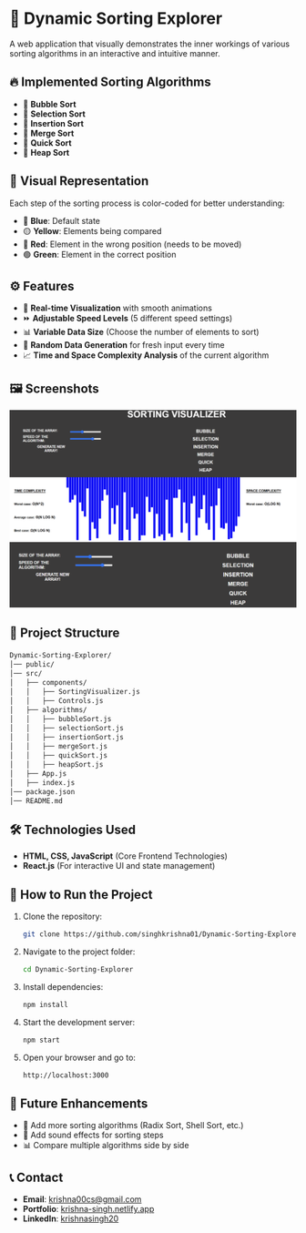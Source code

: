 # 🚀 Dynamic Sorting Explorer

A web application that visually demonstrates the inner workings of various sorting algorithms in an interactive and intuitive manner.

## 🔥 Implemented Sorting Algorithms
- 🔹 **Bubble Sort**
- 🔹 **Selection Sort**
- 🔹 **Insertion Sort**
- 🔹 **Merge Sort**
- 🔹 **Quick Sort**
- 🔹 **Heap Sort**

## 🎨 Visual Representation
Each step of the sorting process is color-coded for better understanding:
- 🔵 **Blue**: Default state
- 🟡 **Yellow**: Elements being compared
- 🔴 **Red**: Element in the wrong position (needs to be moved)
- 🟢 **Green**: Element in the correct position

## ⚙️ Features
- 🎥 **Real-time Visualization** with smooth animations
- ⏩ **Adjustable Speed Levels** (5 different speed settings)
- 📊 **Variable Data Size** (Choose the number of elements to sort)
- 🔄 **Random Data Generation** for fresh input every time
- 📈 **Time and Space Complexity Analysis** of the current algorithm

## 🖼️ Screenshots
![Sorting Visualization](assets\srt.png)
![Algorithm Selection](assets\image.png)

## 📂 Project Structure
```
Dynamic-Sorting-Explorer/
│── public/
│── src/
│   ├── components/
│   │   ├── SortingVisualizer.js
│   │   ├── Controls.js
│   ├── algorithms/
│   │   ├── bubbleSort.js
│   │   ├── selectionSort.js
│   │   ├── insertionSort.js
│   │   ├── mergeSort.js
│   │   ├── quickSort.js
│   │   ├── heapSort.js
│   ├── App.js
│   ├── index.js
│── package.json
│── README.md
```

## 🛠️ Technologies Used
- **HTML, CSS, JavaScript** (Core Frontend Technologies)
- **React.js** (For interactive UI and state management)

## 📌 How to Run the Project
1. Clone the repository:
   ```sh
   git clone https://github.com/singhkrishna01/Dynamic-Sorting-Explorer
   ```
2. Navigate to the project folder:
   ```sh
   cd Dynamic-Sorting-Explorer
   ```
3. Install dependencies:
   ```sh
   npm install
   ```
4. Start the development server:
   ```sh
   npm start
   ```
5. Open your browser and go to:
   ```sh
   http://localhost:3000
   ```

## 🎯 Future Enhancements
- 📌 Add more sorting algorithms (Radix Sort, Shell Sort, etc.)
- 🎵 Add sound effects for sorting steps
- 📊 Compare multiple algorithms side by side


## 📞 Contact
- **Email**: krishna00cs@gmail.com
- **Portfolio**: [krishna-singh.netlify.app](https://krishna-singh.netlify.app/)
- **LinkedIn**: [krishnasingh20](https://www.linkedin.com/in/krishnasingh20/)